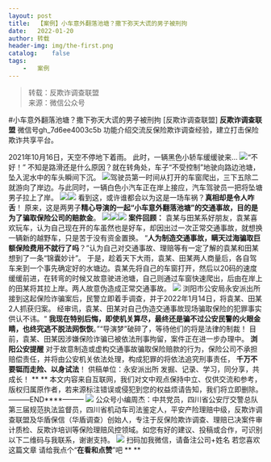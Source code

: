 ```yaml
---
layout:	post
title:	【案例】小车意外翻落池塘？撒下弥天大谎的男子被刑拘
date:	2022-01-20
author:	转载
header-img:	img/the-first.png
catalog:	false
tags:
	-	案例
---
```


<blockquote><p>转载：反欺诈调查联盟<br>
来源：微信公众号</p></blockquote>

#小车意外翻落池塘？撒下弥天大谎的男子被刑拘
[反欺诈调查联盟]
**反欺诈调查联盟**
微信号gh_7d6ee4003c5b
功能介绍交流反保险欺诈调查经验，建立打击保险欺诈共享平台。

2021年10月16日，天空不停地下着雨。
此时，一辆黑色小轿车缓缓驶来…
![]({{site.baseurl}}/postimg/L6usUGPiatBQ0tBicm9evJ7gfMXDYy0okLKjlLPNSiaJu4NMRQBm22mk2FRVtI6rfOAwIFWCP9h5ne4mKPbLGswNw.jpeg)​
“不好！”
不知是路滑还是什么原因？就在转角处，车子“不受控制”地驶向路边池塘，坠入泥水中的车头瞬间下沉。
![]({{site.baseurl}}/postimg/L6usUGPiatBQ0tBicm9evJ7gfMXDYy0okLAGDp0DTItOA7xyahOXsLdffIbHAIsnMjWZPNghkT6l3gC6xzd3RPUg.jpeg)​
驾驶员第一时间从打开的车窗爬出，三下五除二就游向了岸边。与此同时，一辆白色小汽车正在岸上接应，汽车驾驶员一把将坠塘男子拉上了岸。
![]({{site.baseurl}}/postimg/L6usUGPiatBQ0tBicm9evJ7gfMXDYy0okLqRZ9ctpflO5B4wWJCDRC92mwIE8RyBsExibeQwvRO5s90wwkxtIfDFw.jpeg)​
![]({{site.baseurl}}/postimg/DMYYzeWibpOcKD8jxPw3oiaPLBaia3epV5rwLoqDiayfiaCAEjEgu99RS4WOMbxuhwoz4geia99v4LmqYWNiabwKiaDIibA.gif)
看到这，或许谁都会以为这是一场车祸？**真相却是令人咋舌**！
原来，这是两男子**精心导演的一起“小车意外翻落池塘”的交通事故，目的是为了骗取保险公司的赔款金**。
![]({{site.baseurl}}/postimg/L6usUGPiatBQ0tBicm9evJ7gfMXDYy0okLIM6UkbylTyma70BqLOCcXNbk5KNBnNXkBvQjiasCgA9zUINmzRFIaUA.jpeg)​
![]({{site.baseurl}}/postimg/L6usUGPiatBQ0tBicm9evJ7gfMXDYy0okLyaQx4ALLQZ9Wagx8UEueqOJOAPUYhXpp5sXSIupJhQqsnpawnd8Fyw.jpeg)​
![]({{site.baseurl}}/postimg/uI5pczeERTasHGibMorQia8pyNaECeWkmgiaUpNowevDuhQXpZ1oG57LicLC9Y5BWP97rC6NhvlictpGzCib4zflxrAFQCuoRz86sc.svg)
**案件回顾：**
袁某与田某系好朋友，袁某喜欢玩车，认为自己现在开的车虽然也是好车，却因出过一次正常交通事故，就想换一辆新的越野车，只是苦于没有资金置换。
“**人为制造交通事故，瞒天过海骗取巨额保险费用不就行了吗**？”认为自己对交通事故、理赔等有一定了解的袁某和田某想到了一条“锦囊妙计”。
于是，趁着天下大雨，袁某、田某两人商量后，各自驾车来到一个事先确定好的水塘边。袁某先将自己的车窗打开，然后以20码的速度缓缓前进，在转弯的时候又故意驶进池塘，自己则通过车窗快速爬出，后由在岸上的田某将其拉上岸。两人故意伪造成正常交通事故。
![]({{site.baseurl}}/postimg/DMYYzeWibpOcKD8jxPw3oiaPLBaia3epV5rx0zvmfC4IQEiarYnZ73EaavhKgrBCm6EP6kx0gibZ8icic85bNpCkYctpA.jpeg)
浏阳市公安局永安派出所接到这起保险诈骗案后，民警立即着手调查，并于2022年1月14日，将袁某、田某2人抓获归案。
经审讯，袁某、田某对自己伪造交通事故现场骗取保险的犯罪事实供认不讳。“
**我现在特别后悔，即使机关算尽，最终还是骗不过公安民警的火眼金睛，也终究逃不脱法网恢恢**。”“导演梦”破碎了，等待他们的将是法律的制裁！
目前，袁某、田某因涉嫌保险诈骗已被依法刑事拘留，案件正在进一步办理中。
**浏阳公安提醒**
对于故意制造或虚构交通事故骗取保险赔款的行为，保险公司不承担赔偿责任，并将由公安机关依法处理，构成犯罪的将依法追究刑事责任，
**千万不要铤而走险、以身试法**！
供稿单位：永安派出所
发掘、记录、学习，同分享，共成长！
**
**
本文内容来自互联网，我们对文中观点保持中立、仅供交流和参考，版权归属原作者，若来源标注错误或侵犯到您的权益烦请告知，我们将立即删除。
———END****———
![]({{site.baseurl}}/postimg/L6usUGPiatBSs5Yxdp5NU9dpdqWanE7Mq7XpTo0mwlia1gia9NNFGTRYKdpVvrK2KgpAPictg52F8U9sicXI1jQ1dzA.jpeg)
公众号小编周杰：中共党员，四川省公安厅交警总队第三届规范执法监督员，四川省机动车司法鉴定人，平安产险理赔中级，反欺诈调查联盟及华盾保信（华盾调查）创始人，专注于反保险欺诈调查、理赔已决案件审计质检、反欺诈培训等保险理赔风控领域。如您有好的建议、投稿或合作，可识别以下二维码与我联系，谢谢支持。
![]({{site.baseurl}}/postimg/L6usUGPiatBS3wrVRuWQYeic3juNbQs2kiaCeq6U3Y7sobzUaIjwichkaPNyMQzDdM5fXhxqgA74BJYGaLDib5TIqKA.jpeg)
扫码加我微信，请备注公司+姓名
若您喜欢这篇文章
请给我点个“**在看和点赞**”吧
**
**
